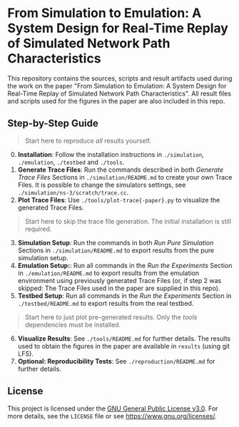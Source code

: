 # From Simulation to Emulation: A System Design for Real-Time Replay of Simulated Network Path Characteristics

This repository contains the sources, scripts and result artifacts used during the work on the paper "From Simulation to Emulation: A System Design for Real-Time Replay of Simulated Network Path Characteristics".
All result files and scripts used for the figures in the paper are also included in this repo.

## Step-by-Step Guide
> Start here to reproduce _all_ results yourself.
0. **Installation**: Follow the installation instructions in `./simulation`, `./emulation`, `./testbed` and `./tools`.
1. **Generate Trace Files**: Run the commands described in both *Generate Trace Files* Sections in `./simulation/README.md` to create your own Trace Files. It is possible to change the simulators settings, see `./simulation/ns-3/scratch/trace.cc`.
2. **Plot Trace Files**: Use `./tools/plot-trace{-paper}.py` to visualize the generated Trace Files.

> Start here to skip the trace file generation. The initial installation is still required.
3. **Simulation Setup**: Run the commands in both *Run Pure Simulation* Sections in `./simulation/README.md` to export results from the pure simulation setup.
4. **Emulation Setup:**: Run all commands in the *Run the Experiments* Section in `./emulation/README.md` to export results from the emulation environment using previously generated Trace Files (or, if step 2 was skipped: The Trace Files used in the paper are supplied in this repo).
5. **Testbed Setup**: Run all commands in the *Run the Experiments* Section in `./testbed/README.md` to export results from the real testbed.

> Start here to just plot pre-generated results. Only the *tools* dependencies must be installed.
6. **Visualize Results**: See `./tools/README.md` for further details. The results used to obtain the figures in the paper are available in `results` (using git LFS).
7. **Optional: Reproducibility Tests**: See `./reproduction/README.md` for further details.

## License
This project is licensed under the [GNU General Public License v3.0](LICENSE). For more details, see the `LICENSE` file or see https://www.gnu.org/licenses/.
